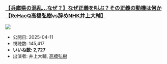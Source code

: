 ### [【兵庫県の混乱…なぜ？】なぜ正義を叫ぶ？その正義の動機は何か【ReHacQ高橋弘樹vs辞めNHK井上大輔】](https://www.youtube.com/watch?v=rpZk5ry15UI)
[![](https://img.youtube.com/vi/rpZk5ry15UI/sddefault.jpg)](https://www.youtube.com/watch?v=rpZk5ry15UI)
-   公開日: 2025-04-11
-   視聴数: 145,417
-   **いいね数: 2,727**
-   出演者: 井上大輔, [高橋弘樹](/rehacq_fan/people/高橋弘樹 "wikilink")
